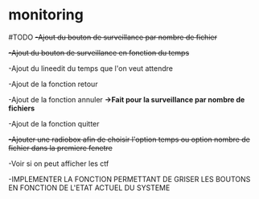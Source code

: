 # monitoring

#TODO
<s>-Ajout du bouton de surveillance par nombre de fichier</s>


<s>-Ajout du bouton de surveillance en fonction du temps</s>

-Ajout du lineedit du temps que l'on veut attendre

-Ajout de la fonction retour

-Ajout de la fonction annuler <b>->Fait pour la surveillance par nombre de fichiers</b>

-Ajout de la fonction quitter

<s>-Ajouter une radiobox afin de choisir l'option temps ou option nombre de fichier dans la premiere fenetre</s>

-Voir si on peut afficher les ctf

-IMPLEMENTER LA FONCTION PERMETTANT DE GRISER LES BOUTONS EN FONCTION DE L'ETAT ACTUEL DU SYSTEME
